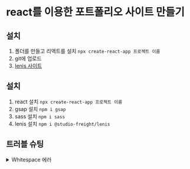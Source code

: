 # react를 이용한 포트폴리오 사이트 만들기

## 설치 
1. 폴더를 만들고 리액트를 설치 `npx create-react-app 프로젝트 이름`
2. git에 업로드
3. [lenis 사이트](https://github.com/studio-freight/lenis) 

## 설치
1. react 설치 `npx create-react-app 프로젝트 이름`
2. gsap 설치 `npm i gsap`
3. sass 설치 `npm i sass`
4. lenis 설치 `npm i @studio-freight/lenis`
## 트러블 슈팅
<details>
<summary>Whitespace 에러 </summary>
유닉스 시스템에서는 한 줄의 끝이 LF(Line Feed)로 이루어지는 반면,
윈도우에서는 줄 하나가 CR(Carriage Return)와 LF(Line Feed),즉 CRLF로 이루어지는데
Git이 이 둘 중 어느 쪽을 선택할지 혼란이 온 것이다 !   

해결방법   
`git config --global core.autocrlf true` // 시스템 전체에 적용
`git config core.autocrlf true` // 해당 프로젝트에만 적용
</details>